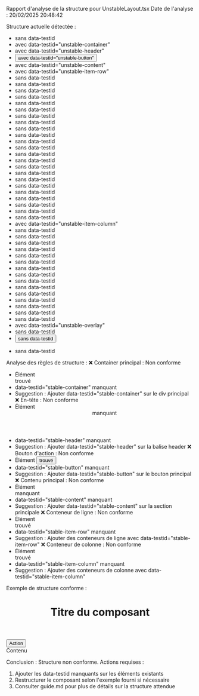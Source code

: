 Rapport d'analyse de la structure pour UnstableLayout.tsx
Date de l'analyse : 20/02/2025 20:48:42

Structure actuelle détectée :
- <UnstableLayoutProps> sans data-testid
- <div> avec data-testid="unstable-container"
- <div> avec data-testid="unstable-header"
- <button> avec data-testid="unstable-button"
- <div> avec data-testid="unstable-content"
- <div> avec data-testid="unstable-item-row"
- <div> sans data-testid
- <div> sans data-testid
- <div> sans data-testid
- <div> sans data-testid
- <div> sans data-testid
- <div> sans data-testid
- <div> sans data-testid
- <div> sans data-testid
- <div> sans data-testid
- <div> sans data-testid
- <div> sans data-testid
- <div> sans data-testid
- <div> sans data-testid
- <div> sans data-testid
- <div> sans data-testid
- <div> sans data-testid
- <div> sans data-testid
- <div> sans data-testid
- <div> sans data-testid
- <div> sans data-testid
- <div> sans data-testid
- <div> sans data-testid
- <div> sans data-testid
- <div> avec data-testid="unstable-item-column"
- <div> sans data-testid
- <div> sans data-testid
- <div> sans data-testid
- <div> sans data-testid
- <div> sans data-testid
- <div> sans data-testid
- <div> sans data-testid
- <div> sans data-testid
- <div> sans data-testid
- <div> sans data-testid
- <div> sans data-testid
- <div> sans data-testid
- <div> sans data-testid
- <div> sans data-testid
- <div> sans data-testid
- <div> avec data-testid="unstable-overlay"
- <div> sans data-testid
- <button> sans data-testid
- <p> sans data-testid

Analyse des règles de structure :
❌ Container principal : Non conforme
   - Élément <div> trouvé
   - data-testid="stable-container" manquant
   - Suggestion : Ajouter data-testid="stable-container" sur le div principal
❌ En-tête : Non conforme
   - Élément <header> manquant
   - data-testid="stable-header" manquant
   - Suggestion : Ajouter data-testid="stable-header" sur la balise header
❌ Bouton d'action : Non conforme
   - Élément <button> trouvé
   - data-testid="stable-button" manquant
   - Suggestion : Ajouter data-testid="stable-button" sur le bouton principal
❌ Contenu principal : Non conforme
   - Élément <section> manquant
   - data-testid="stable-content" manquant
   - Suggestion : Ajouter data-testid="stable-content" sur la section principale
❌ Conteneur de ligne : Non conforme
   - Élément <div> trouvé
   - data-testid="stable-item-row" manquant
   - Suggestion : Ajouter des conteneurs de ligne avec data-testid="stable-item-row"
❌ Conteneur de colonne : Non conforme
   - Élément <div> trouvé
   - data-testid="stable-item-column" manquant
   - Suggestion : Ajouter des conteneurs de colonne avec data-testid="stable-item-column"

Exemple de structure conforme :

<div data-testid="stable-container">
  <header data-testid="stable-header">
    <h1>Titre du composant</h1>
  </header>
  <button data-testid="stable-button">Action</button>
  <section data-testid="stable-content">
    <div data-testid="stable-item-row">
      <div data-testid="stable-item-column">
        Contenu
      </div>
    </div>
  </section>
</div>

Conclusion : Structure non conforme.
Actions requises :
1. Ajouter les data-testid manquants sur les éléments existants
2. Restructurer le composant selon l'exemple fourni si nécessaire
3. Consulter guide.md pour plus de détails sur la structure attendue
